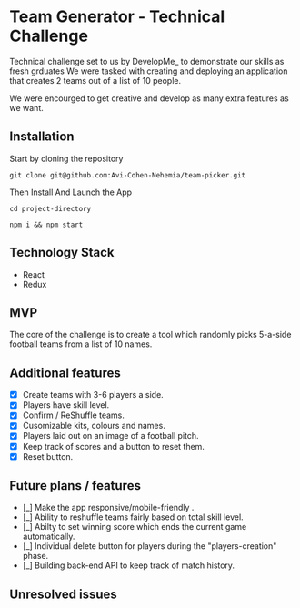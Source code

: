 # Team Generator - Technical Challenge

Technical challenge set to us by DevelopMe_ to demonstrate our skills as fresh grduates
We were tasked with creating and deploying an application that creates 2 teams out of a list of 10 people.

We were encourged to get creative and develop as many extra features as we want.

## Installation

Start by cloning the repository
```
git clone git@github.com:Avi-Cohen-Nehemia/team-picker.git
```

Then Install And Launch the App
```
cd project-directory

npm i && npm start
```

## Technology Stack
- React
- Redux

## MVP
The core of the challenge is to create a tool which randomly picks 5-a-side football teams from a list of 10 names.

## Additional features
- [x] Create teams with 3-6 players a side.
- [x] Players have skill level.
- [x] Confirm / ReShuffle teams.
- [x] Cusomizable kits, colours and names.
- [x] Players laid out on an image of a football pitch.
- [x] Keep track of scores and a button to reset them.
- [x] Reset button.

## Future plans / features
- [_] Make the app responsive/mobile-friendly .
- [_] Ability to reshuffle teams fairly based on total skill level.
- [_] Abilty to set winning score which ends the current game automatically.
- [_] Individual delete button for players during the "players-creation" phase.
- [_] Building back-end API to keep track of match history.

## Unresolved issues